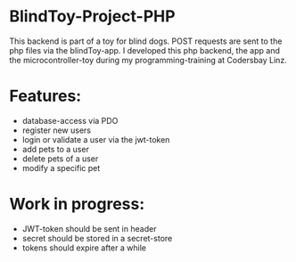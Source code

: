 # BlindToy-Project-PHP

This backend is part of a toy for blind dogs. POST requests are sent to the php files via the blindToy-app.
I developed this php backend, the app and the microcontroller-toy during my programming-training at Codersbay Linz.

# Features:
* database-access via PDO
* register new users
* login or validate a user via the jwt-token
* add pets to a user
* delete pets of a user
* modify a specific pet

# Work in progress:
* JWT-token should be sent in header
* secret should be stored in a secret-store
* tokens should expire after a while
